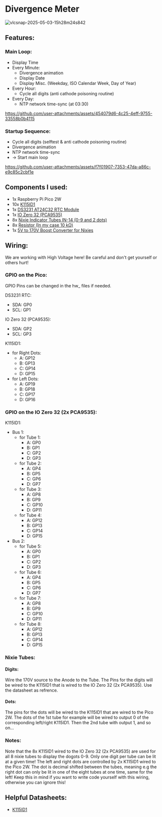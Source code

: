 # Divergence Meter

![vlcsnap-2025-05-03-15h28m24s842](https://github.com/user-attachments/assets/3e7c3a4f-3c39-4b51-9f8e-2aedccd4a3fe)

## Features:

### Main Loop:

- Display Time
- Every Minute:
  - Divergence animation
  - Display Date
  - Display Misc. (Weekday, ISO Calendar Week, Day of Year)
- Every Hour:
  - Cycle all digits (anti cathode poisoning routine)
- Every Day:
  - NTP network time-sync (at 03:30)
 
https://github.com/user-attachments/assets/454079d6-4c25-4eff-9755-33558b0b4115

### Startup Sequence:

- Cycle all digits (selftest & anti cathode poisoning routine)
- Divergence animation
- NTP network time-sync
- -> Start main loop

https://github.com/user-attachments/assets/f7f01907-7353-47da-a86c-e9c85c2cbf1e

## Components I used:
- 1x Raspberry Pi Pico 2W
- 10x [K115ID1](https://www.aliexpress.com/item/1005002014120520.html)
- 1x [DS3231 AT24C32 RTC Module](https://www.aliexpress.com/item/32533518502.html)
- 1x [IO Zero 32 (PCA9535)](https://www.abelectronics.co.uk/p/86/io-zero-32)
- 8x [Nixie Indicator Tubes IN-14 (0-9 and 2 dots)](https://soviet-tubes.com/product/in-14-nixie-tube/)
- 8x [Resistor (In my case 10 kΩ)](https://www.aliexpress.com/item/32847096736.html)
- 1x [5V to 170V Boost Converter for Nixies](https://www.aliexpress.com/item/1005005899219043.html)

## Wiring:

We are working with High Voltage here! Be careful and don't get yourself or others hurt!

### GPIO on the Pico:

GPIO Pins can be changed in the hw_ files if needed.

DS3231 RTC:
- SDA: GP0
- SCL: GP1

IO Zero 32 (PCA9535):
- SDA: GP2
- SCL: GP3

K115ID1:
- for Right Dots:
  - A: GP12
  - B: GP13
  - C: GP14
  - D: GP15
- for Left Dots:
  - A: GP19
  - B: GP18
  - C: GP17
  - D: GP16
 
### GPIO on the IO Zero 32 (2x PCA9535):

K115ID1:
- Bus 1:
  - for Tube 1:
    - A: GP0
    - B: GP1
    - C: GP2
    - D: GP3
  - for Tube 2:
    - A: GP4
    - B: GP5
    - C: GP6
    - D: GP7
  - for Tube 3:
    - A: GP8
    - B: GP9
    - C: GP10
    - D: GP11
  - for Tube 4:
    - A: GP12
    - B: GP13
    - C: GP14
    - D: GP15
- Bus 2:
  - for Tube 5:
    - A: GP0
    - B: GP1
    - C: GP2
    - D: GP3
  - for Tube 6:
    - A: GP4
    - B: GP5
    - C: GP6
    - D: GP7
  - for Tube 7:
    - A: GP8
    - B: GP9
    - C: GP10
    - D: GP11
  - for Tube 8:
    - A: GP12
    - B: GP13
    - C: GP14
    - D: GP15

### Nixie Tubes:

#### Digits:

Wire the 170V source to the Anode to the Tube. The Pins for the digits will be wired to the K115ID1 that is wired to the IO Zero 32 (2x PCA9535). Use the datasheet as refrence. 

#### Dots:

The pins for the dots will be wired to the K115ID1 that are wired to the Pico 2W. The dots of the 1st tube for example will be wired to output 0 of the corresponding left/right K115ID1. Then the 2nd tube with output 1, and so on...

### Notes:
Note that the 8x K115ID1 wired to the IO Zero 32 (2x PCA9535) are used for all 8 nixie tubes to display the dogots 0-9. Only one digit per tube can be lit at a given time! 
The left and right dots are controlled by 2x K115ID1 wired to the Pico 2W. The dot is decimal shifted between the tubes, meaning e.g the right dot can only be lit in one of the eight tubes at one time, same for the left! Keep this in mind if you want to write code yourself with this wiring, otherwise you can ignore this!

 
## Helpful Datasheets:
- [K115ID1](https://tubehobby.com/datasheets/k155id1.pdf)

